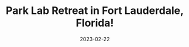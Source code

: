 ---
layout: gallery
page_name: gallery
title: "Park Lab Retreat in Fort Lauderdale, Florida!"
date: "2023-02-22"
use_compbio_images: true # Use images from compbio site (https://compbio.hms.harvard.edu/)
use_drupal_images: false # Use images from drupal site (https://prod-parklab.drupalsites.harvard.edu)
use_local_images: false # Use local images
items:
    - alt: "lab smiling on the beach"
      compbio_filename: "00_-_20230210_125943_2.jpg"
      drupal_filename: "00_-_20230210_125943_2.jpg"
      local_filename: "00_-_20230210_125943_2.jpg"
    - alt: "The Florida house"
      compbio_filename: "01_-_20230209_071853_1.jpeg"
      drupal_filename: "01_-_20230209_071853_1.jpeg"
      local_filename: "01_-_20230209_071853_1.jpeg"
    - alt: "outdoor pool at house in Florida"
      compbio_filename: "02_-_3a5a4f2c-2fc3-4ed6-841c-04b05aa17cb1.jpg"
      drupal_filename: "02_-_3a5a4f2c-2fc3-4ed6-841c-04b05aa17cb1.jpg"
      local_filename: "02_-_3a5a4f2c-2fc3-4ed6-841c-04b05aa17cb1.jpg"
    - alt: "lab eating breakfast outside together in Florida"
      compbio_filename: "02a_-_20230209_100125_01.jpeg"
      drupal_filename: "02a_-_20230209_100125.jpeg"
      local_filename: "02a_-_20230209_100125_01.jpeg"
    - alt: "lab eating pizza together"
      compbio_filename: "02b_-_20230208_215114_2.jpg"
      drupal_filename: "02b_-_20230208_215114.jpg"
      local_filename: "02b_-_20230208_215114_2.jpg"
    - alt: "group getting groceries"
      compbio_filename: "2b_-_img_2564.jpg"
      drupal_filename: "2b_-_img_2564.jpg"
      local_filename: "2b_-_img_2564.jpg"
    - alt: "group walking on a bridge surrounded by plants"
      compbio_filename: "03_-_49647c30-5a0a-43df-83db-ddcb73e32761.jpeg"
      drupal_filename: "03_-_49647c30-5a0a-43df-83db-ddcb73e32761.jpeg"
      local_filename: "03_-_49647c30-5a0a-43df-83db-ddcb73e32761.jpeg"
    - alt: "group walking on a bridge on Peanut Island"
      compbio_filename: "03a_-_20230210_123405_1.jpg"
      drupal_filename: "03a_-_20230210_123405.jpg"
      local_filename: "03a_-_20230210_123405_1.jpg"
    - alt: "group posing near an alligator in the Everglades National Park"
      compbio_filename: "04_-_20230209_132839.jpeg"
      drupal_filename: "04_-_20230209_132839.jpeg"
      local_filename: "04_-_20230209_132839.jpeg"
    - alt: "Allen, Antuan, and Benedikt discussing AI"
      compbio_filename: "5_-_20230209_184456_1.jpg"
      drupal_filename: "5_-_20230209_184456_1.jpg"
      local_filename: "5_-_20230209_184456_1.jpg"
    - alt: "Hu and Peter grilling for the barbecue"
      compbio_filename: "5b_-_20230209_193500_3.jpg"
      drupal_filename: "5b_-_20230209_193500.jpg"
      local_filename: "5b_-_20230209_193500_3.jpg"
    - alt: "lab sitting down for an outdoor barbecue"
      compbio_filename: "5c_-_20230209_194858.jpg"
      drupal_filename: "5c_-_20230209_194858.jpg"
      local_filename: "5c_-_20230209_194858.jpg"
    - alt: "Allen and Antuan playing pool"
      compbio_filename: "06_-_20230208_231126_4.jpg"
      drupal_filename: "06_-_20230208_231126.jpeg"
      local_filename: "06_-_20230208_231126_4.jpg"
    - alt: "Clara and Hu playing ping pong"
      compbio_filename: "07_-_20230208_231008_2.jpg"
      drupal_filename: "07_-_20230208_231008.jpg"
      local_filename: "07_-_20230208_231008_2.jpg"
    - alt: "group preparing for dinner"
      compbio_filename: "10_-_20230209_174733.jpg"
      drupal_filename: "10_-_20230209_174733.jpg"
      local_filename: "10_-_20230209_174733.jpg"
    - alt: "group preparing for dinner"
      compbio_filename: "11_-_20230209_180113.jpg"
      drupal_filename: "11_-_20230209_180113.jpg"
      local_filename: "11_-_20230209_180113.jpg"
    - alt: "kayaks on a beach"
      compbio_filename: "11.5_-_20230210_134906.jpg"
      drupal_filename: "11.5_-_20230210_134906.jpg"
      local_filename: "11.5_-_20230210_134906.jpg"
    - alt: "the group takes off from Peanut Island in kayaks"
      compbio_filename: "12_-_20230210_133904.jpg"
      drupal_filename: "12_-_20230210_133904.jpg"
      local_filename: "12_-_20230210_133904.jpg"
    - alt: "a group kayaks across the bay"
      compbio_filename: "13_-_20230210_134105.jpg"
      drupal_filename: "13_-_20230210_134105.jpg"
      local_filename: "13_-_20230210_134105.jpg"
    - alt: "Doug and Bianca paddle in a double kayak on the ocean"
      compbio_filename: "14_-_20230210_134634.jpg"
      drupal_filename: "14_-_20230210_134634.jpg"
      local_filename: "14_-_20230210_134634.jpg"
    - alt: "a group sits under palm trees in the shade"
      compbio_filename: "15_-_20230210_132913.jpg"
      drupal_filename: "15_-_20230210_132913.jpg"
      local_filename: "15_-_20230210_132913.jpg"
    - alt: "lab hanging out together on the beach"
      compbio_filename: "20_-_20230210_152357_2.jpg"
      drupal_filename: "20_-_20230210_152357_2.jpg"
      local_filename: "20_-_20230210_152357_2.jpg"
    - alt: "a group jumps waves in the ocean"
      compbio_filename: "21_-_20230210_150542.jpg"
      local_filename: "21_-_20230210_150542.jpg"
    - alt: "dinner in an Italian restaurant"
      compbio_filename: "30_-_20230210_191035.jpg"
      drupal_filename: "30_-_20230210_191035.jpg"
      local_filename: "30_-_20230210_191035.jpg"
    - alt: "Antuan giving a presentation"
      compbio_filename: "30a_-_7fcbe100-244c-41be-92a3-3f303200ea95.jpg"
      drupal_filename: "30a_-_7fcbe100-244c-41be-92a3-3f303200ea95.jpg"
      local_filename: "30a_-_7fcbe100-244c-41be-92a3-3f303200ea95.jpg"
    - alt: "Dominik and Benedikt discussing a paper on a laptop"
      compbio_filename: "31_-_20230210_235716.jpg"
      drupal_filename: "31_-_20230210_235716.jpg"
      local_filename: "31_-_20230210_235716.jpg"
    - alt: "playing mini golf"
      compbio_filename: "40_-_20230211_112257_1.jpeg"
      drupal_filename: "40_-_20230211_112257_1.jpeg"
      local_filename: "40_-_20230211_112257_1.jpeg"
    - alt: "iguana spotting during mini golf"
      compbio_filename: "41_-_20230211_121110_1.jpg"
      drupal_filename: "41_-_20230211_121110_1.jpg"
      local_filename: "41_-_20230211_121110_1.jpg"
    - alt: "Will teaches the group how to golf at a driving range"
      compbio_filename: "45_-_20230211_123807.jpg"
      drupal_filename: "45_-_20230211_123807.jpg"
      local_filename: "45_-_20230211_123807.jpg"
    - alt: "Allen swinging at the golf range"
      compbio_filename: "46_-_20230211_125237_1.jpg"
      drupal_filename: "46_-_20230211_125237.jpg"
      local_filename: "46_-_20230211_125237_1.jpg"
    - alt: "flamingos in the water"
      compbio_filename: "49_-_27a5c7c1-3737-40cf-aef6-73f9d6cefdd8.jpg"
      drupal_filename: "49_-_27a5c7c1-3737-40cf-aef6-73f9d6cefdd8.jpg"
      local_filename: "49_-_27a5c7c1-3737-40cf-aef6-73f9d6cefdd8.jpg"
    - alt: "group looking at a bird on a barrier"
      compbio_filename: "50_-_20230211_160557.jpg"
      drupal_filename: "50_-_20230211_160557.jpg"
      local_filename: "50_-_20230211_160557.jpg"
    - alt: "Elizabeth reaching out to a flamingo"
      compbio_filename: "51_-_71071e45-8d83-4ba5-bbb7-797566edf996.jpeg"
      drupal_filename: "51_-_71071e45-8d83-4ba5-bbb7-797566edf996.jpeg"
      local_filename: "51_-_71071e45-8d83-4ba5-bbb7-797566edf996.jpeg"
    - alt: "lab in front of the Florida house"
      compbio_filename: "52_-_20230211_100503_1.jpg"
      drupal_filename: "52_-_20230211_100503.jpg"
      local_filename: "52_-_20230211_100503_1.jpg"
    - alt: "lab in front of the Florida house"
      compbio_filename: "53_-_20230211_100744_1.jpg"
      drupal_filename: "53_-_20230211_100744.jpg"
      local_filename: "53_-_20230211_100744_1.jpg"
    - alt: "jumping group photo in front of the Florida house"
      compbio_filename: "54_-_20230211_100827.jpg"
      drupal_filename: "54_-_20230211_100827.jpg"
      local_filename: "54_-_20230211_100827.jpg"
---
